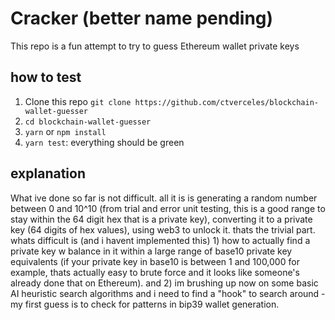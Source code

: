 # Cracker (better name pending) 

This repo is a fun attempt to try to guess Ethereum wallet private keys

## how to test

1. Clone this repo `git clone https://github.com/ctverceles/blockchain-wallet-guesser`
2. `cd blockchain-wallet-guesser`
3. `yarn` or `npm install`
4. `yarn test`: everything should be green

## explanation
What ive done so far is not difficult. all it is is generating a random number between 0 and 10^10 (from trial and error unit testing, this is a good range to stay within the 64 digit hex that is a private key), converting it to a private key (64 digits of hex values), using web3 to unlock it. thats the trivial part. whats difficult is (and i havent implemented this) 1) how to actually find a private key w balance in it within a large range of base10 private key equivalents (if your private key in base10 is between 1 and 100,000 for example, thats actually easy to brute force and it looks like someone's already done that on Ethereum). and 2) im brushing up now on some basic AI heuristic search algorithms and i need to find a "hook" to search around - my first guess is to check for patterns in bip39 wallet generation. 
